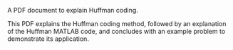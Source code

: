 A PDF document to explain Huffman coding.

This PDF explains the Huffman coding method, followed by an explanation of the Huffman MATLAB code, and concludes with an example problem to demonstrate its application.
